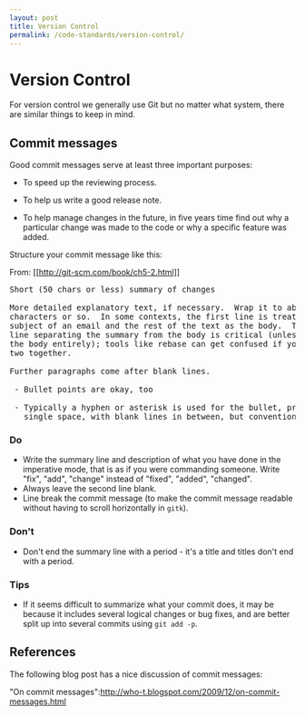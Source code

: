 ```yaml
---
layout: post
title: Version Control
permalink: /code-standards/version-control/
---
```


# Version Control

For version control we generally use Git but no matter what system, there are similar things to keep in mind.

## Commit messages

Good commit messages serve at least three important purposes:

* To speed up the reviewing process.

* To help us write a good release note.

* To help manage changes in the future, in five years time find out why a particular change was made to the code or why a specific feature was added.

Structure your commit message like this:

From: [[http://git-scm.com/book/ch5-2.html]]
<pre>
Short (50 chars or less) summary of changes

More detailed explanatory text, if necessary.  Wrap it to about 72
characters or so.  In some contexts, the first line is treated as the
subject of an email and the rest of the text as the body.  The blank
line separating the summary from the body is critical (unless you omit
the body entirely); tools like rebase can get confused if you run the
two together.

Further paragraphs come after blank lines.

 - Bullet points are okay, too

 - Typically a hyphen or asterisk is used for the bullet, preceded by a
   single space, with blank lines in between, but conventions vary here
</pre>


### Do

* Write the summary line and description of what you have done in the imperative mode, that is as if you were commanding someone. Write "fix", "add", "change" instead of "fixed", "added", "changed".
* Always leave the second line blank.
* Line break the commit message (to make the commit message readable without having to scroll horizontally in `gitk`).

### Don't
* Don't end the summary line with a period - it's a title and titles don't end with a period.

### Tips
* If it seems difficult to summarize what your commit does, it may be because it includes several logical changes or bug fixes, and are better split up into several commits using `git add -p`.

## References
The following blog post has a nice discussion of commit messages:

"On commit messages":http://who-t.blogspot.com/2009/12/on-commit-messages.html
